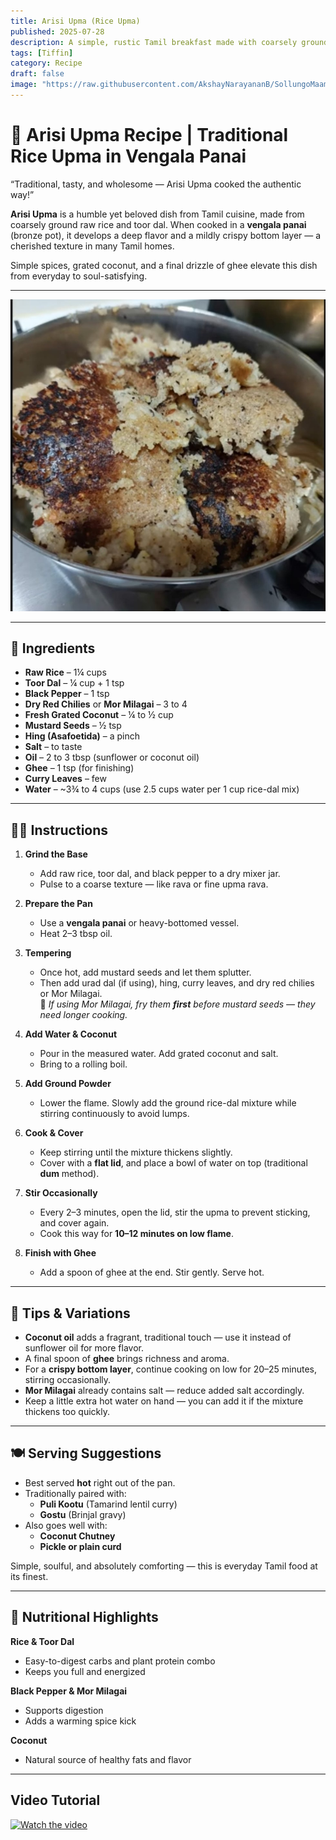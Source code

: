 ```yaml
---
title: Arisi Upma (Rice Upma)  
published: 2025-07-28  
description: A simple, rustic Tamil breakfast made with coarsely ground rice and dal, traditionally cooked in a bronze pot (vengala panai) for unbeatable flavor.  
tags: [Tiffin]  
category: Recipe  
draft: false  
image: "https://raw.githubusercontent.com/AkshayNarayananB/SollungoMaami/master/images/arisi upma.png" 
---   
```


# 🍚 Arisi Upma Recipe | Traditional Rice Upma in Vengala Panai

“Traditional, tasty, and wholesome — Arisi Upma cooked the authentic way!”

**Arisi Upma** is a humble yet beloved dish from Tamil cuisine, made from coarsely ground raw rice and toor dal. When cooked in a **vengala panai** (bronze pot), it develops a deep flavor and a mildly crispy bottom layer — a cherished texture in many Tamil homes.

Simple spices, grated coconut, and a final drizzle of ghee elevate this dish from everyday to soul-satisfying.

---
![arisi upma](https://raw.githubusercontent.com/AkshayNarayananB/SollungoMaami/master/images/arisi%20upma.png)

---
## 🛒 Ingredients

-  **Raw Rice** – 1¼ cups  
-  **Toor Dal** – ¼ cup + 1 tsp  
-  **Black Pepper** – 1 tsp  
-  **Dry Red Chilies** or **Mor Milagai** – 3 to 4  
-  **Fresh Grated Coconut** – ¼ to ½ cup  
-  **Mustard Seeds** – ½ tsp  
-  **Hing (Asafoetida)** – a pinch  
-  **Salt** – to taste  
-  **Oil** – 2 to 3 tbsp (sunflower or coconut oil)  
-  **Ghee** – 1 tsp (for finishing)  
-  **Curry Leaves** – few  
-  **Water** – ~3¾ to 4 cups (use 2.5 cups water per 1 cup rice-dal mix)

---

## 👩‍🍳 Instructions

1. **Grind the Base**  
   - Add raw rice, toor dal, and black pepper to a dry mixer jar.  
   - Pulse to a coarse texture — like rava or fine upma rava.

2. **Prepare the Pan**  
   - Use a **vengala panai** or heavy-bottomed vessel.  
   - Heat 2–3 tbsp oil.

3. **Tempering**  
   - Once hot, add mustard seeds and let them splutter.  
   - Then add urad dal (if using), hing, curry leaves, and dry red chilies or Mor Milagai.  
   🔸 *If using Mor Milagai, fry them **first** before mustard seeds — they need longer cooking.*

4. **Add Water & Coconut**  
   - Pour in the measured water. Add grated coconut and salt.  
   - Bring to a rolling boil.

5. **Add Ground Powder**  
   - Lower the flame. Slowly add the ground rice-dal mixture while stirring continuously to avoid lumps.

6. **Cook & Cover**  
   - Keep stirring until the mixture thickens slightly.  
   - Cover with a **flat lid**, and place a bowl of water on top (traditional **dum** method).

7. **Stir Occasionally**  
   - Every 2–3 minutes, open the lid, stir the upma to prevent sticking, and cover again.  
   - Cook this way for **10–12 minutes on low flame**.

8. **Finish with Ghee**  
   - Add a spoon of ghee at the end. Stir gently. Serve hot.

---

## 🌟 Tips & Variations

-  **Coconut oil** adds a fragrant, traditional touch — use it instead of sunflower oil for more flavor.  
-  A final spoon of **ghee** brings richness and aroma.  
-  For a **crispy bottom layer**, continue cooking on low for 20–25 minutes, stirring occasionally.  
-  **Mor Milagai** already contains salt — reduce added salt accordingly.  
-  Keep a little extra hot water on hand — you can add it if the mixture thickens too quickly.

---

## 🍽️ Serving Suggestions

- Best served **hot** right out of the pan.  
- Traditionally paired with:
  -  **Puli Kootu** (Tamarind lentil curry)  
  -  **Gostu** (Brinjal gravy)  
- Also goes well with:
  -  **Coconut Chutney**  
  -  **Pickle or plain curd**  

Simple, soulful, and absolutely comforting — this is everyday Tamil food at its finest.

---

## 🥦 Nutritional Highlights

**Rice & Toor Dal**  
- Easy-to-digest carbs and plant protein combo  
- Keeps you full and energized

**Black Pepper & Mor Milagai**  
- Supports digestion  
- Adds a warming spice kick

**Coconut**  
- Natural source of healthy fats and flavor

---


## Video Tutorial

[![Watch the video](https://img.youtube.com/vi/MPDrKq7oIDA/0.jpg)](https://youtu.be/MPDrKq7oIDA?si=9p0md0tD_QDkUPpI)
